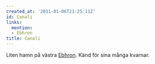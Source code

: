 ```yaml
---
created_at: '2011-01-06T21:25:11Z'
id: Canali
links:
  mention:
  - Ebhron
title: Canali
---
```


Liten hamn på västra [Ebhron]. Känd för sina många kvarnar.

  [Ebhron]: Ebhron
